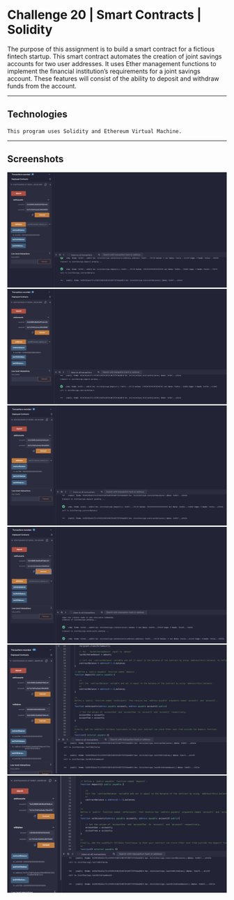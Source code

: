 # Challenge 20 | Smart Contracts | Solidity

The purpose of this assignment is to build a smart contract for a fictious fintech startup. This smart contract automates the creation of joint savings accounts for two user addresses. It uses Ether management functions to implement the financial institution’s requirements for a joint savings account. These features will consist of the ability to deposit and withdraw funds from the account.

---

## Technologies

```
This program uses Solidity and Ethereum Virtual Machine.
```

---

## Screenshots

![Deposit #1](images/deposit_1.png)
![Deposit #2](images/deposit_2.png)
![Deposit #3](images/deposit_3.png)
![Set Accounts](images/setAccounts.png)
![Withdraw #1](images/withdraw_1.png)
![Withdraw #2](images/withdraw_2.png)
